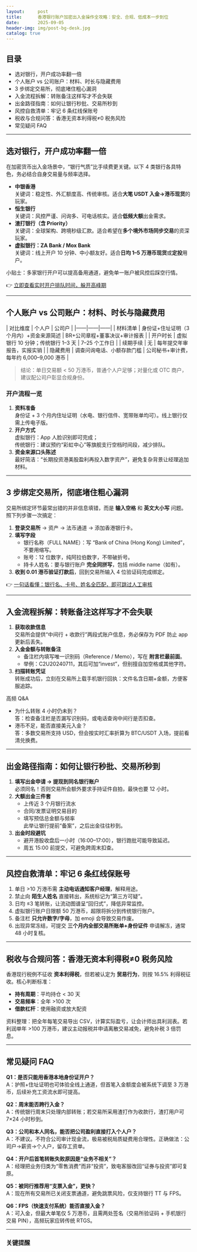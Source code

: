 ```yaml
---
layout:     post
title:      香港银行账户加密出入金操作全攻略：安全、合规、低成本一步到位
date:       2025-09-05
header-img: img/post-bg-desk.jpg
catalog: true
---
```


## 目录  
- 选对银行，开户成功率翻一倍  
- 个人账户 vs 公司账户：材料、时长与隐藏费用  
- 3 步绑定交易所，彻底堵住粗心漏洞  
- 入金流程拆解：转账备注这样写才不会失联  
- 出金路径指南：如何让银行秒批、交易所秒到  
- 风控自救清单：牢记 6 条红线保账号  
- 税收与合规问答：香港无资本利得税≠0 税务风险  
- 常见疑问 FAQ  

---

## 选对银行，开户成功率翻一倍  
在加密货币出入金场景中，“银行气质”比手续费更关键。以下 4 类银行各具特色，务必结合自身交易量与频率选择。

- **中银香港**  
  关键词：稳定性、外汇额度高、传统审核。适合**大笔 USDT 入金→港币现货**的玩家。
- **恒生银行**  
  关键词：风控严谨、问询多、可电话核实。适合**低频大额**出金需求。
- **渣打银行（含 Priority）**  
  关键词：全球架构、跨境秒级汇款。适合希望在**多个境外市场同步交易**的资深玩家。
- **虚拟银行：ZA Bank / Mox Bank**  
  关键词：线上开户 10 分钟、中小额友好。适合**日均 1–5 万港币现货**或**定投**用户。

小贴士：多家银行开户可以提高备用通道，避免单一账户被风控后踩空行情。

👉 [立即查看实时开户排队时间，躲开高峰期](https://okxdog.com/)

---

## 个人账户 vs 公司账户：材料、时长与隐藏费用

| 对比维度 | 个人户 | 公司户 |
|——|——|——|
| 材料清单 | 身份证+住址证明（3 个月内）+资金来源简述 | BR+公司章程+董事决议+审计报表 |
| 开户时长 | 虚拟银行 10 分钟；传统银行 1–3 天 | 7–25 个工作日 |
| 续期手续 | 无 | 每年提交年审报告，实报实销 |
| 隐藏费用 | 调查问询电话、小额存款门槛 | 公司秘书+审计费，每年约 6,000–9,000 港币 |

> 结论：单日交易额 < 50 万港币，普通个人户足够；对量化或 OTC 商户，建议配公司户彰显合规身份。

### 开户流程一览
1. **资料准备**  
   身份证 + 3 个月内住址证明（水电、银行信件、宽带账单均可）。线上银行仅需上传电子版。  
2. **开户方式**  
   虚拟银行：App 人脸识别即可完成；  
   传统银行：建议预约“彩虹中心”等旗舰支行空档时间段，减少排队。  
3. **资金来源口头陈述**  
   最好简洁：“长期投资港美股盈利再投入数字资产”，避免复杂背景让经理追加材料。

---

## 3 步绑定交易所，彻底堵住粗心漏洞  
交易所绑定环节最常出错的并非信息填错，而是 **输入空格** 和 **英文大小写** 问题。照下列步骤一次搞定：

1. **登录交易所** → 资产 → 法币通道 → 添加香港银行卡。  
2. **填写字段**  
   - 银行名称（FULL NAME）：写 “Bank of China (Hong Kong) Limited”，不要用缩写。  
   - 账号：12 位数字，纯阿拉伯数字，不带破折号。  
   - 持卡人姓名：要与银行账户 **完全同拼写**，包括 middle name（如有）。  
3. **收到 0.01 港币验证打款后**，回到交易所输入 4 位验证码完成绑定。

👉 [一句话看懂：银行名、卡号、姓名全匹配，即可跳过人工审核](https://okxdog.com/)

---

## 入金流程拆解：转账备注这样写才不会失联
1. **获取收款信息**  
   交易所会提供“中间行 + 收款行”两段式账户信息，务必保存为 PDF 防止 app 更新后丢失。  
2. **入金金额与转账备注**  
   - 备注栏内填写唯一识别码（Reference / Memo），写在 **附言栏最前面**。  
   - 举例：C2U20240711，其后可加“invest”，但别擅自加空格或其他字符。  
3. **扫描转账凭证**  
   转账成功后，立刻在交易所上载手机银行回执：文件名含日期+金额，方便客服追踪。

高频 Q&A  
- 为什么转账 4 小时仍未到？  
  答：检查备注栏是否漏写识别码，或电话查询中间行是否扣查。  
- 港币不足，能否直接美元入金？  
  答：多数交易所支持 USD，但会按实时汇率折算为 BTC/USDT 入场，提前看清兑换费。

---

## 出金路径指南：如何让银行秒批、交易所秒到
1. **填写出金申请 → 提现到同名银行账户**  
   必须同名！否则交易所会额外要求手持证件自拍，最快也要 12 小时。  
2. **大额出金三件套**  
   - 上传近 3 个月银行流水  
   - 合同/发票证明交易目的  
   - 填写预估总金额与频率  
   此举让银行提前“备案”，之后出金往往秒到。  
3. **出金时段避坑**  
   - 避开港股收盘后一小时（16:00–17:00），银行跑批可能导致延迟。  
   - 周五 15:00 前提交，可避免跨周末扣查。

---

## 风控自救清单：牢记 6 条红线保账号
1. 单日 >10 万港币需 **主动电话通知客户经理**，解释用途。  
2. 禁止向 **陌生人姓名** 直接转出，系统标记为“第三方可疑”。  
3. 日均 ≤3 笔转账，让流动图谱呈“回归式”，降低异常监控。  
4. 虚拟银行账户日限额 50 万港币，超限将拆分到传统银行账户。  
5. 备注栏 **只允许数字/字母**，加 emoji 会导致交易作废。  
6. 出现异常冻结，可提交 **三个月内全部交易所账单+身份证件** 申请解冻，通常 48 小时复核。

---

## 税收与合规问答：香港无资本利得税≠0 税务风险
香港现行税例不征收 **资本利得税**，但若被认定为 **贸易行为**，则按 16.5% 利得税征收。核心判断标准：

- **持有周期**：平均持仓 < 30 天  
- **交易频率**：全年 >100 次  
- **借款杠杆**：使用融资或放大配资

资料整理：把全年每笔交易导出 CSV，计算实际盈亏，让会计师出具利润表。若利润单年 >100 万港币，建议主动报税并申请离散交易减免，避免补税 3 倍罚息。

---

## 常见疑问 FAQ

**Q1：是否只能用香港本地身份证开户？**  
A：护照+住址证明也可体验全线上通道，但首笔入金额度会被系统下调至 3 万港币，后续补充工资流水即可提高。

**Q2：周末能否跨行入金？**  
A：传统银行周末只处理内部转账；若交易所采用渣打作为收款行，渣打用户可 7×24 小时秒到。

**Q3：公司和本人同名，能否把公司盈利直接打入个人户？**  
A：不建议。不符合公司审计现金流，极易被税局质疑费用合理性。正确做法：公司户→薪资→个人户，留存工资单。

**Q4：开户后首笔转账失败原因是“业务不相关”？**  
A：经理把业务归类为“零售消费”而非“投资”，致电客服改回“证券与投资”即可复原。

**Q5：被同行推荐用“支票入金”，更快？**  
A：现在所有交易所已关闭支票通道，避免跳票风险，仅支持银行 TT 与 FPS。

**Q6：FPS（快速支付系统）能否直接入金？**  
A：可入金，但最大单笔仅 5 万港币，且需两处签名（交易所验证码 + 手机银行交易 PIN），高频玩家应转传统 RTGS。

---

### 关键提醒